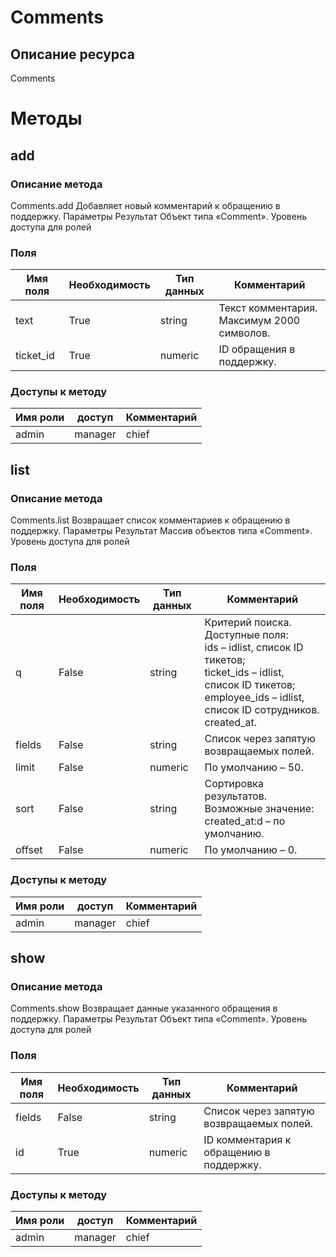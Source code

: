 
# Comments

## Описание ресурса
Comments

# Методы

## add

### Описание метода
Comments.add
Добавляет новый комментарий к обращению в поддержку.
Параметры
Результат
Объект типа «Comment».
Уровень доступа для ролей


### Поля

| Имя поля | Необходимость | Тип данных | Комментарий |
|---|---|---|---|
|text|True|string|Текст комментария.<br/>Максимум 2000 символов.<br/>|
|ticket_id|True|numeric|ID обращения в поддержку.<br/>|

### Доступы к методу

| Имя роли | доступ | Комментарий |
|---|---|---|
|admin|manager|chief|chief_partner|operator|admin_partner
## list

### Описание метода
Comments.list
Возвращает список комментариев к обращению в поддержку.
Параметры
Результат
Массив объектов типа «Comment».
Уровень доступа для ролей


### Поля

| Имя поля | Необходимость | Тип данных | Комментарий |
|---|---|---|---|
|q|False|string|Критерий поиска.<br/>Доступные поля:<br/>ids – idlist, список ID тикетов;<br/>ticket_ids – idlist, список ID тикетов;<br/>employee_ids – idlist, список ID сотрудников.<br/>created_at.<br/>|
|fields|False|string|Список через запятую возвращаемых полей.<br/>|
|limit|False|numeric|По умолчанию – 50.<br/>|
|sort|False|string|Сортировка результатов.<br/>Возможные значение:<br/>created_at:d – по умолчанию.<br/>|
|offset|False|numeric|По умолчанию – 0.<br/>|

### Доступы к методу

| Имя роли | доступ | Комментарий |
|---|---|---|
|admin|manager|chief|chief_partner|operator|admin_partner
## show

### Описание метода
Comments.show
Возвращает данные указанного обращения в поддержку.
Параметры
Результат
Объект типа «Comment».
Уровень доступа для ролей


### Поля

| Имя поля | Необходимость | Тип данных | Комментарий |
|---|---|---|---|
|fields|False|string|Список через запятую возвращаемых полей.<br/>|
|id|True|numeric|ID комментария к обращению в поддержку.<br/>|

### Доступы к методу

| Имя роли | доступ | Комментарий |
|---|---|---|
|admin|manager|chief|chief_partner|operator|admin_partner